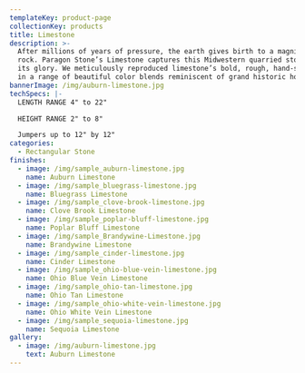 ```yaml
---
templateKey: product-page
collectionKey: products
title: Limestone
description: >-
  After millions of years of pressure, the earth gives birth to a magnificent
  rock. Paragon Stone’s Limestone captures this Midwestern quarried stone in all
  its glory. We meticulously reproduced limestone’s bold, rough, hand-split look
  in a range of beautiful color blends reminiscent of grand historic homes.
bannerImage: /img/auburn-limestone.jpg
techSpecs: |-
  LENGTH RANGE 4" to 22"

  HEIGHT RANGE 2" to 8"

  Jumpers up to 12" by 12"
categories:
  - Rectangular Stone
finishes:
  - image: /img/sample_auburn-limestone.jpg
    name: Auburn Limestone
  - image: /img/sample_bluegrass-limestone.jpg
    name: Bluegrass Limestone
  - image: /img/sample_clove-brook-limestone.jpg
    name: Clove Brook Limestone
  - image: /img/sample_poplar-bluff-limestone.jpg
    name: Poplar Bluff Limestone
  - image: /img/sample_Brandywine-Limestone.jpg
    name: Brandywine Limestone
  - image: /img/sample_cinder-limestone.jpg
    name: Cinder Limestone
  - image: /img/sample_ohio-blue-vein-limestone.jpg
    name: Ohio Blue Vein Limestone
  - image: /img/sample_ohio-tan-limestone.jpg
    name: Ohio Tan Limestone
  - image: /img/sample_ohio-white-vein-limestone.jpg
    name: Ohio White Vein Limestone
  - image: /img/sample_sequoia-limestone.jpg
    name: Sequoia Limestone
gallery:
  - image: /img/auburn-limestone.jpg
    text: Auburn Limestone
---
```



